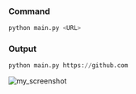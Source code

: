 ### Command

```python
python main.py <URL>
```

### Output

```python
python main.py https://github.com
```

![my_screenshot](https://user-images.githubusercontent.com/12614476/49141622-20862c80-f31f-11e8-8c75-01a90fd0b813.png)
